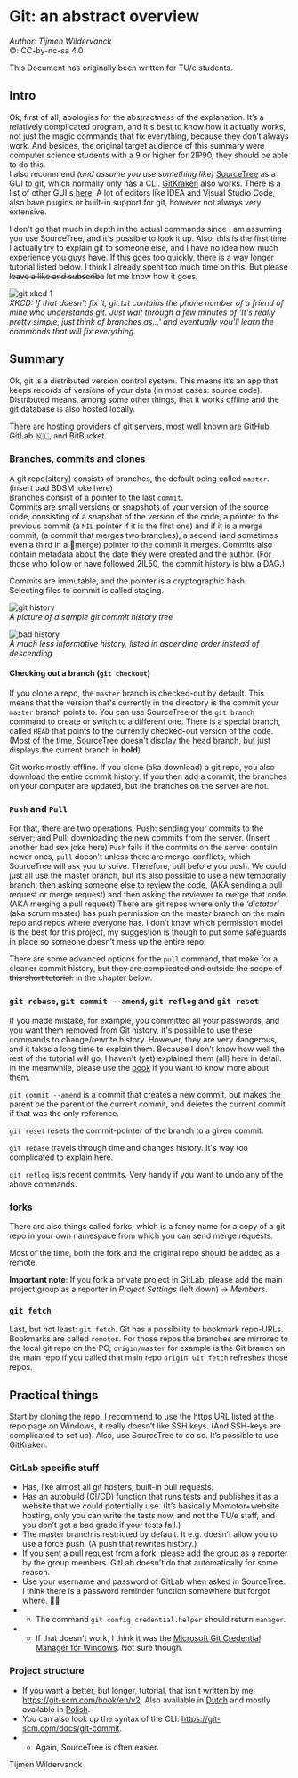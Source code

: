 # Git: an abstract overview

_Author: Tijmen Wildervanck_  
©: CC-by-nc-sa 4.0

This Document has originally been written for TU/e students. 

## Intro

Ok, first of all, apologies for the abstractness of the explanation. It’s a relatively complicated program, and it's best to know how it actually works, not just the magic commands that fix everything, because they don’t always work. And besides, the original target audience of this summary were computer science students with a 9 or higher for 2IP90, they should be able to do this.  
I also recommend _(and assume you use something like)_ [SourceTree](https://www.sourcetreeapp.com/) as a GUI to git, which normally only has a CLI. [GitKraken](https://www.gitkraken.com/) also works. There is a list of other GUI's [here](https://git-scm.com/downloads/guis/). A lot of editors like IDEA and Visual Studio Code, also have plugins or built-in support for git, however not always very extensive. 

I don't go that much in depth in the actual commands since I am assuming you use SourceTree, and it's possible to look it up. Also, this is the first time I actually try to explain git to someone else, and I have no idea how much experience you guys have. If this goes too quickly, there is a way longer tutorial listed below. I think I already spent too much time on this. But please ~~leave a like and subscribe~~ let me know how it goes.  

![git xkcd 1](https://imgs.xkcd.com/comics/git.png)  
_XKCD: If that doesn't fix it, git.txt contains the phone number of a friend of mine who understands git. Just wait through a few minutes of 'It's really pretty simple, just think of branches as...' and eventually you'll learn the commands that will fix everything._

## Summary

Ok, git is a distributed version control system. This means it’s an app that keeps records of versions of your data (in most cases: source code). Distributed means, among some other things, that it works offline and the git database is also hosted locally.

There are hosting providers of git servers, most well known are GitHub, GitLab 🇳🇱, and BitBucket.

### Branches, commits and clones

A git repo(sitory) consists of branches, the default being called ```master```. (insert bad BDSM joke here)  
Branches consist of a pointer to the last `commit`.  
Commits are small versions or snapshots of your version of the source code, consisting of a snapshot of the version of the code, a pointer to the previous commit (a ```NIL``` pointer if it is the first one) and if it is a merge commit, (a commit that merges two branches), a second (and sometimes even a third in a 🐙merge) pointer to the commit it merges. Commits also contain metadata about the date they were created and the author. (For those who follow or have followed 2IL50, the commit history is btw a DAG.)

Commits are immutable, and the pointer is a cryptographic hash.  
Selecting files to commit is called staging.

![git history](https://i.stack.imgur.com/DOXN0.png)  
_A picture of a sample git commit history tree_

![bad history](https://imgs.xkcd.com/comics/git_commit.png)  
_A much less informative history, listed in ascending order instead of descending_

#### Checking out a branch (`git checkout`)

If you clone a repo, the `master` branch is checked-out by default. This means that the version that's currently in the directory is the commit your `master` branch points to. You can use SourceTree or the `git branch` command to create or switch to a different one. There is a special branch, called `HEAD` that points to the currently checked-out version of the code. (Most of the time, SourceTree doesn't display the head branch, but just displays the current branch in **bold**).

Git works mostly offline. If you clone (aka download) a git repo, you also download the entire commit history. If you then add a commit, the branches on your computer are updated, but the branches on the server are not.  

### `Push` and `Pull`

For that, there are two operations, Push: sending your commits to the server; and Pull: downloading the new commits from the server. (Insert another bad sex joke here) 
`Push` fails if the commits on the server contain newer ones, `pull` doesn't unless there are merge-conflicts, which SourceTree will ask you to solve. Therefore, pull before you push. 
We could just all use the master branch, but it’s also possible to use a new temporally branch, then asking someone else to review the code, (AKA sending a pull request or merge request) and then asking the reviewer to merge that code. (AKA merging a pull request) There are git repos where only the _‘dictator’_ (aka scrum master) has push permission on the master branch on the main repo and repos where everyone has. I don’t know which permission model is the best for this project, my suggestion is though to put some safeguards in place so someone doesn’t mess up the entire repo.  

There are some advanced options for the `pull` command, that make for a cleaner commit history, ~~but they are complicated and outside the scope of this short tutorial.~~ in the chapter below.

<!---
![xkcd GitHub for lesbians](https://imgs.xkcd.com/comics/branding.png)
-->

### `git rebase`, `git commit --amend`, `git reflog` and `git reset`

If you made mistake, for example, you committed all your passwords, and you want them removed from Git history, it's possible to use these commands to change/rewrite history. However, they are very dangerous, and it takes a long time to explain them. Because I don't know how well the rest of the tutorial will go, I haven't (yet) explained them (all) here in detail. In the meanwhile, please use the [book](https://git-scm.com/book/en/v2) if you want to know more about them.

`git commit --amend` is a commit that creates a new commit, but makes the parent be the parent of the current commit, and deletes the current commit if that was the only reference.  

`git reset` resets the commit-pointer of the branch to a given commit.

`git rebase` travels through time and changes history. It's way too complicated to explain here.

`git reflog` lists recent commits. Very handy if you want to undo any of the above commands.

### forks

There are also things called forks, which is a fancy name for a copy of a git repo in your own namespace from which you can send merge requests.

Most of the time, both the fork and the original repo should be added as a remote.

**Important note**: If you fork a private project in GitLab, please add the main project group as a reporter in _Project Settings_ (left down) → _Members_.

### `git fetch`

Last, but not least: `git fetch`. Git has a possibility to bookmark repo-URLs. Bookmarks are called `remote`s. For those repos the branches are mirrored to the local git repo on the PC; ```origin/master``` for example is the Git branch on the main repo if you called that main repo ```origin```. ```Git fetch``` refreshes those repos.

## Practical things

Start by cloning the repo. I recommend to use the https URL listed at the repo page on Windows, it really doesn’t like SSH keys. (And SSH-keys are complicated to set up). Also, use SourceTree to do so.
It’s possible to use GitKraken.  

### GitLab specific stuff

* Has, like almost all git hosters, built-in pull requests.  
* Has an autobuild (CI/CD) function that runs tests and publishes it as a website that we could potentially use. (It’s basically Momotor+website hosting, only you can write the tests now, and not the TU/e staff, and you don’t get a bad grade if your tests fail.)  
* The master branch is restricted by default. It e.g. doesn’t allow you to use a force push. (A push that rewrites history.)  
* If you sent a pull request from a fork, please add the group as a reporter by the group members. GitLab doesn't do that automatically for some reason.
* Use your username and password of GitLab when asked in SourceTree. I think there is a password reminder function somewhere but forgot where. 🤷‍♂️
* * The command `git config credential.helper` should return `manager`. 
* * If that doesn't work, I think it was the [Microsoft Git Credential Manager for Windows](https://github.com/Microsoft/Git-Credential-Manager-for-Windows). Not sure though.

### Project structure

* If you want a better, but longer, tutorial, that isn't written by me: <https://git-scm.com/book/en/v2>.  Also available in [Dutch](https://git-scm.com/book/nl/v2) and mostly available in [Polish](https://git-scm.com/book/pl/v2).
* You can also look up the syntax of the CLI: <https://git-scm.com/docs/git-commit>.  
* * Again, SourceTree is often easier.

Tijmen Wildervanck
